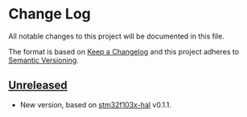 # Change Log

All notable changes to this project will be documented in this file.

The format is based on [Keep a Changelog](http://keepachangelog.com/)
and this project adheres to [Semantic Versioning](http://semver.org/).

## [Unreleased]

- New version, based on [stm32f103x-hal] v0.1.1.

[Unreleased]: https://github.com/thejpster/tm4c1234x-hal
[stm32f103x-hal]: https://github.com/japaric/stm32f30x-hal
